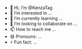 - 👋 Hi, I’m @KenzaTag
- 👀 I’m interested in ...
- 🌱 I’m currently learning ...
- 💞️ I’m looking to collaborate on ...
- 📫 How to reach me ...
- 😄 Pronouns: ...
- ⚡ Fun fact: ...

<!---
KenzaTag/KenzaTag is a ✨ special ✨ repository because its `README.md` (this file) appears on your GitHub profile.
You can click the Preview link to take a look at your changes.
--->
